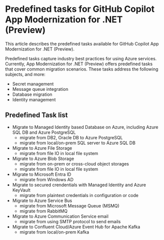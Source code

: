 # Predefined tasks for GitHub Copilot App Modernization for .NET (Preview)

This article describes the predefined tasks available for GitHub Copilot App Modernization for .NET (Preview).

Predefined tasks capture industry best practices for using Azure services. Currently, App Modernization for .NET (Preview) offers predefined tasks that cover common migration scenarios. These tasks address the following subjects, and more:

- Secret management
- Message queue integration
- Database migration
- Identity management

## Predefined Task list
- Migrate to Managed Identity based Database on Azure, including Azure SQL DB and Azure PostgreSQL
    - migrate from DB2, Oracle DB to Azure PostgreSQL
    - migrate from local/on-prem SQL server to Azure SQL DB
- Migrate to Azure File Storage
    - migrate from file IO in local file system
- Migrate to Azure Blob Storage
    - migrate from on-prem or cross-cloud object storages
    - migrate from file IO in local file system
- Migrate to Microsoft Entra ID
    - migrate from Windows AD
- Migrate to secured crendentials with Managed Identity and Azure KeyVault
    - migrate from plaintext credentials in configuration or code
- Migrate to Azure Service Bus
    - migrate from Microsoft Message Queue (MSMQ)
    - migrate from RabbitMQ
- Migrate to Azure Communication Service email
    - migrate from using SMTP protocol to send emails
- Migrate to Confluent Cloud/Azure Event Hub for Apache Kafka
    - migrate from local/on-prem Kafka